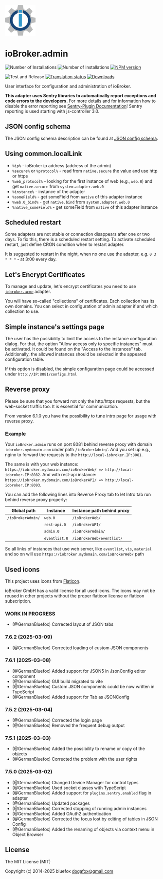 <img src="packages/admin/admin/admin.svg" width="100" height="100" />

# ioBroker.admin

![Number of Installations](http://iobroker.live/badges/admin-installed.svg)
![Number of Installations](http://iobroker.live/badges/admin-stable.svg)
[![NPM version](http://img.shields.io/npm/v/iobroker.admin.svg)](https://www.npmjs.com/package/iobroker.admin)

![Test and Release](https://github.com/ioBroker/ioBroker.admin/workflows/Test%20and%20Release/badge.svg)
[![Translation status](https://weblate.iobroker.net/widgets/adapters/-/admin/svg-badge.svg)](https://weblate.iobroker.net/engage/adapters/?utm_source=widget)
[![Downloads](https://img.shields.io/npm/dm/iobroker.admin.svg)](https://www.npmjs.com/package/iobroker.admin)

User interface for configuration and administration of ioBroker.

**This adapter uses Sentry libraries to automatically report exceptions and code errors to the developers.** For more details and for information how to disable the error reporting see [Sentry-Plugin Documentation](https://github.com/ioBroker/plugin-sentry#plugin-sentry)! Sentry reporting is used starting with js-controller 3.0.

## JSON config schema

The JSON config schema description can be found at [JSON config schema](/packages/jsonConfig/SCHEMA.md).

## Using common.localLink

-   `%ip%` - ioBroker ip address (address of the admin)
-   `%secure%` or `%protocol%` - read from `native.secure` the value and use http or https
-   `%web_protocol%` - looking for the first instance of web (e.g., `web.0`) and get `native.secure` from `system.adapter.web.0`
-   `%instance%` - instance of the adapter
-   `%someField%` - get someField from `native` of this adapter instance
-   `%web.0_bind%` - get `native.bind` from `system.adapter.web.0`
-   `%native_someField%` - get someField from `native` of this adapter instance

## Scheduled restart

Some adapters are not stable or connection disappears after one or two days.
To fix this, there is a scheduled restart setting.
To activate scheduled restart, just define CRON condition when to restart adapter.

It is suggested to restart in the night, when no one use the adapter, e.g. `0 3 * * *` - at 3:00 every day.

## Let's Encrypt Certificates

To manage and update, let's encrypt certificates you need to use [`iobroker.acme`](https://github.com/iobroker-community-adapters/ioBroker.acme) adapter.

You will have so-called "collections" of certificates. Each collection has its own domains.
You can select in configuration of admin adapter if and which collection to use.

## Simple instance's settings page

The user has the possibility to limit the access to the instance configuration dialog.
For that, the option "Allow access only to specific instances" must be activated.
It could be found on the "Access to the instances" tab.
Additionally, the allowed instances should be selected in the appeared configuration table.

If this option is disabled, the simple configuration page could be accessed under `http://IP:8081/configs.html`

## Reverse proxy

Please be sure that you forward not only the http/https requests, but the web-socket traffic too. It is essential for communication.

From version 6.1.0 you have the possibility to tune intro page for usage with reverse proxy.

### Example

Your `ioBroker.admin` runs on port 8081 behind reverse proxy with domain `iobroker.mydomain.com` under path `/ioBrokerAdmin/`.
And you set up e.g., nginx to forward the requests to the `http://local-iobroker.IP:8081`.

The same is with your web instance: `https://iobroker.mydomain.com/ioBrokerWeb/ => http://local-iobroker.IP:8082`.
And with rest-api instance: `https://iobroker.mydomain.com/ioBrokerAPI/ => http://local-iobroker.IP:8093`.

You can add the following lines into Reverse Proxy tab to let Intro tab run behind reverse proxy properly:

| Global path       | Instance      | Instance path behind proxy |
|-------------------|---------------|----------------------------|
| `/ioBrokerAdmin/` | `web.0`       | `/ioBrokerWeb/`            |
|                   | `rest-api.0`  | `/ioBrokerAPI/`            |
|                   | `admin.0`     | `/ioBrokerAdmin/`          |
|                   | `eventlist.0` | `/ioBrokerWeb/eventlist/`  |

So all links of instances that use web server, like `eventlist`, `vis`, `material` and so on will use `https://iobroker.mydomain.com/ioBrokerWeb/` path

## Used icons

This project uses icons from [Flaticon](https://www.flaticon.com/).

ioBroker GmbH has a valid license for all used icons.
The icons may not be reused in other projects without the proper flaticon license or flaticon subscription.

<!--
	### **WORK IN PROGRESS**
-->
### **WORK IN PROGRESS**
-   (@GermanBluefox) Corrected layout of JSON tabs

### 7.6.2 (2025-03-09)
-   (@GermanBluefox) Corrected loading of custom JSON components

### 7.6.1 (2025-03-08)
-   (@GermanBluefox) Added support for JSON5 in JsonConfig editor component 
-   (@GermanBluefox) GUI build migrated to vite 
-   (@GermanBluefox) Custom JSON components could be now written in TypeScript 
-   (@GermanBluefox) Added support for Tab as JSONConfig

### 7.5.2 (2025-03-04)
-   (@GermanBluefox) Corrected the login page
-   (@GermanBluefox) Removed the frequent debug output

### 7.5.1 (2025-03-03)
-   (@GermanBluefox) Added the possibility to rename or copy of the objects
-   (@GermanBluefox) Corrected the problem with the user rights

### 7.5.0 (2025-03-02)
-   (@GermanBluefox) Changed Device Manager for control types
-   (@GermanBluefox) Used socket classes with TypeScript
-   (@GermanBluefox) Added support for `plugins.sentry.enabled` flag in adapter
-   (@GermanBluefox) Updated packages
-   (@GermanBluefox) Corrected stopping of running admin instances
-   (@GermanBluefox) Added OAuth2 authentication
-   (@GermanBluefox) Corrected the focus lost by editing of tables in JSON Config 
-   (@GermanBluefox) Added the renaming of objects via context menu in Object Browser

## License

The MIT License (MIT)

Copyright (c) 2014-2025 bluefox <dogafox@gmail.com>
